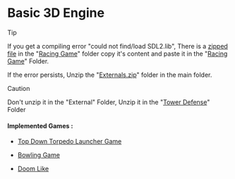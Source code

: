 # Basic 3D Engine

> [!TIP]
> If you get a compiling error "could not find/load SDL2.lib",
> There is a [zipped file](https://github.com/Loris-Moreau/Tower-Defense/blob/main/Racing%20Game/SDL%20dll.zip "DLL Files") in the "[Racing Game](https://github.com/Loris-Moreau/Tower-Defense/tree/main/Racing%20Game "Code Files Folder")" folder copy it's content and paste it in the "[Racing Game](https://github.com/Loris-Moreau/Tower-Defense/tree/main/Racing%20Game "Code Files Folder")" Folder.
>
> If the error persists, Unzip the "[Externals.zip](https://github.com/Loris-Moreau/Tower-Defense/blob/main/Externals.zip)" folder in the main folder.

> [!CAUTION]
> Don't unzip it in the "External" Folder, Unzip it in the "[Tower Defense](https://github.com/Loris-Moreau/Tower-Defense.git "main folder")" Folder

#### Implemented Games : 

- [Top Down Torpedo Launcher Game](https://github.com/Loris-Moreau/Tower-Defense/tree/main)

- [Bowling Game](https://github.com/Loris-Moreau/Tower-Defense/tree/Bowling)

- [Doom Like](https://github.com/Loris-Moreau/Tower-Defense/tree/DOOG)
